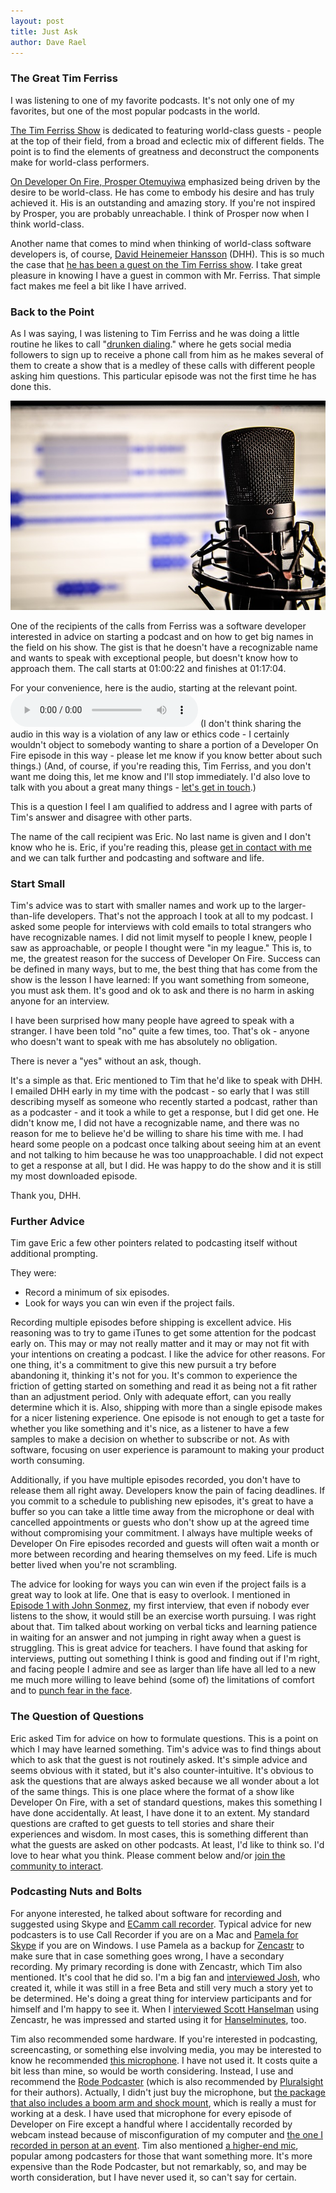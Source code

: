 ```yaml
---
layout: post
title: Just Ask
author: Dave Rael
---
```


### The Great Tim Ferriss

I was listening to one of my favorite podcasts.  It's not only one of my favorites, but one of the most popular podcasts in the world.

[The Tim Ferriss Show](http://tim.blog/podcast/) is dedicated to featuring world-class guests - people at the top of their field, from a broad and eclectic mix of different fields.  The point is to find the elements of greatness and deconstruct the components make for world-class performers.

[On Developer On Fire, Prosper Otemuyiwa](http://developeronfire.com/podcast/episode-195-prosper-otemuyiwa-creating-masters) emphasized being driven by the desire to be world-class.  He has come to embody his desire and has truly achieved it.  His is an outstanding and amazing story.  If you're not inspired by Prosper, you are probably unreachable.  I think of Prosper now when I think world-class.

Another name that comes to mind when thinking of world-class software developers is, of course, [David Heinemeier Hansson](http://developeronfire.com/podcast/episode-030-david-heinemeier-hansson-the-pareto-principle-and-stoic-philosophy) (DHH).  This is so much the case that [he has been a guest on the Tim Ferriss show](http://tim.blog/2016/10/27/david-heinemeier-hansson/).  I take great pleasure in knowing I have a guest in common with Mr. Ferriss.  That simple fact makes me feel a bit like I have arrived.

### Back to the Point

As I was saying, I was listening to Tim Ferriss and he was doing a little routine he likes to call "[drunken dialing](http://tim.blog/2016/10/12/the-return-of-drunk-dialing/)." where he gets social media followers to sign up to receive a phone call from him as he makes several of them to create a show that is a medley of these calls with different people asking him questions.  This particular episode was not the first time he has done this.

![audio recording](/assets/images/blog/audio-recording.jpg)


One of the recipients of the calls from Ferriss was a software developer interested in advice on starting a podcast and on how to get big names in the field on his show.  The gist is that he doesn't have a recognizable name and wants to speak with exceptional people, but doesn't know how to approach them.  The call starts at 01:00:22 and finishes at 01:17:04.

For your convenience, here is the audio, starting at the relevant point.
<audio controls="controls" src="http://traffic.libsyn.com/timferriss/The_Tim_Ferriss_Show_-_Return_of_Drunk_Dialing.mp3#t=01:00:22"></audio>
(I don't think sharing the audio in this way is a violation of any law or ethics code - I certainly wouldn't object to somebody wanting to share a portion of a Developer On Fire episode in this way - please let me know if you know better about such things.)  (And, of course, if you're reading this, Tim Ferriss, and you don't want me doing this, let me know and I'll stop immediately.  I'd also love to talk with you about a great many things - [let's get in touch](mailto:dave@raelyard.com).)

This is a question I feel I am qualified to address and I agree with parts of Tim's answer and disagree with other parts.

The name of the call recipient was Eric.  No last name is given and I don't know who he is.  Eric, if you're reading this, please [get in contact with me](mailto:dave@raelyard.com) and we can talk further and podcasting and software and life.

### Start Small

Tim's advice was to start with smaller names and work up to the larger-than-life developers.  That's not the approach I took at all to my podcast.  I asked some people for interviews with cold emails to total strangers who have recognizable names.  I did not limit myself to people I knew, people I saw as approachable, or people I thought were "in my league."  This is, to me, the greatest reason for the success of Developer On Fire.  Success can be defined in many ways, but to me, the best thing that has come from the show is the lesson I have learned: If you want something from someone, you must ask them.  It's good and ok to ask and there is no harm in asking anyone for an interview.

I have been surprised how many people have agreed to speak with a stranger.  I have been told "no" quite a few times, too.  That's ok - anyone who doesn't want to speak with me has absolutely no obligation.

There is never a "yes" without an ask, though.

It's a simple as that.  Eric mentioned to Tim that he'd like to speak with DHH.  I emailed DHH early in my time with the podcast - so early that I was still describing myself as someone who recently started a podcast, rather than as a podcaster - and it took a while to get a response, but I did get one.  He didn't know me, I did not have a recognizable name, and there was no reason for me to believe he'd be willing to share his time with me.  I had heard some people on a podcast once talking about seeing him at an event and not talking to him because he was too unapproachable.  I did not expect to get a response at all, but I did.  He was happy to do the show and it is still my most downloaded episode.

Thank you, DHH.

### Further Advice

Tim gave Eric a few other pointers related to podcasting itself without additional prompting.

They were:

- Record a minimum of six episodes.
- Look for ways you can win even if the project fails.

Recording multiple episodes before shipping is excellent advice.  His reasoning was to try to game iTunes to get some attention for the podcast early on.  This may or may not really matter and it may or may not fit with your intentions on creating a podcast.  I like the advice for other reasons.  For one thing, it's a commitment to give this new pursuit a try before abandoning it, thinking it's not for you.  It's common to experience the friction of getting started on something and read it as being not a fit rather than an adjustment period.  Only with adequate effort, can you really determine which it is.  Also, shipping with more than a single episode makes for a nicer listening experience.  One episode is not enough to get a taste for whether you like something and it's nice, as a listener to have a few samples to make a decision on whether to subscribe or not.  As with software, focusing on user experience is paramount to making your product worth consuming.

Additionally, if you have multiple episodes recorded, you don't have to release them all right away.  Developers know the pain of facing deadlines.  If you commit to a schedule to publishing new episodes, it's great to have a buffer so you can take a little time away from the microphone or deal with cancelled appointments or guests who don't show up at the agreed time without compromising your commitment.  I always have multiple weeks of Developer On Fire episodes recorded and guests will often wait a month or more between recording and hearing themselves on my feed.  Life is much better lived when you're not scrambling.

The advice for looking for ways you can win even if the project fails is a great way to look at life.  One that is easy to overlook.  I mentioned in [Episode 1 with John Sonmez](http://developeronfire.com/podcast/episode-001-john-sonmez-simple-programmer), my first interview, that even if nobody ever listens to the show, it would still be an exercise worth pursuing.  I was right about that.  Tim talked about working on verbal ticks and learning patience in waiting for an answer and not jumping in right away when a guest is struggling.  This is great advice for teachers.  I have found that asking for interviews, putting out something I think is good and finding out if I'm right, and facing people I admire and see as larger than life have all led to a new me much more willing to leave behind (some of) the limitations of comfort and to [punch fear in the face](http://developeronfire.com/punch-fear).

### The Question of Questions

Eric asked Tim for advice on how to formulate questions.  This is a point on which I may have learned something.  Tim's advice was to find things about which to ask that the guest is not routinely asked.  It's simple advice and seems obvious with it stated, but it's also counter-intuitive.  It's obvious to ask the questions that are always asked because we all wonder about a lot of the same things.  This is one place where the format of a show like Developer On Fire, with a set of standard questions, makes this something I have done accidentally.  At least, I have done it to an extent.  My standard questions are crafted to get guests to tell stories and share their experiences and wisdom.  In most cases, this is something different than what the guests are asked on other podcasts.  At least, I'd like to think so.  I'd love to hear what you think.  Please comment below and/or [join the community to interact](https://www.facebook.com/groups/developeronfire).

### Podcasting Nuts and Bolts

For anyone interested, he talked about software for recording and suggested using Skype and [ECamm call recorder](http://www.ecamm.com/mac/callrecorder/).  Typical advice for new podcasters is to use Call Recorder if you are on a Mac and [Pamela for Skype](http://www.pamela.biz/) if you are on Windows.  I use Pamela as a backup for [Zencastr](https://zencastr.com/) to make sure that in case something goes wrong, I have a secondary recording.  My primary recording is done with Zencastr, which Tim also mentioned.  It's cool that he did so.  I'm a big fan and [interviewed Josh](http://developeronfire.com/podcast/episode-029-josh-nielsen-using-customer-feedback-to-create-a-great-product), who created it, while it was still in a free Beta and still very much a story yet to be determined.  He's doing a great thing for interview participants and for himself and I'm happy to see it.  When I [interviewed Scott Hanselman](http://developeronfire.com/podcast/episode-083-scott-hanselman-learn-balance) using Zencastr, he was impressed and started using it for [Hanselminutes](http://hanselminutes.com/), too.

Tim also recommended some hardware.  If you're interested in podcasting, screencasting, or something else involving media, you may be interested to know he recommended [this microphone](https://www.amazon.com/dp/B004QJOZS4/?tag=devonfir-20).  I have not used it.  It costs quite a bit less than mine, so would be worth considering.  Instead, I use and recommend the [Rode Podcaster](https://www.amazon.com/dp/B000JM46FY/?tag=devonfir-20) (which is also recommended by [Pluralsight](https://www.pluralsight.com/) for their authors).  Actually, I didn't just buy the microphone, but [the package that also includes a boom arm and shock mount](https://www.amazon.com/dp/B007NN0WPU/?tag=devonfir-20), which is really a must for working at a desk.  I have used that microphone for every episode of Developer on Fire except a handful where I accidentally recorded by webcam instead because of misconfiguration of my computer and [the one I recorded in person at an event](http://developeronfire.com/podcast/episode-221-denver-visual-studio-2017-launch-event).  Tim also mentioned [a higher-end mic](https://www.amazon.com/dp/B00U1SG5SW/?tag=devonfir-20), popular among podcasters for those that want something more.  It's more expensive than the Rode Podcaster, but not remarkably, so, and may be worth consideration, but I have never used it, so can't say for certain.
